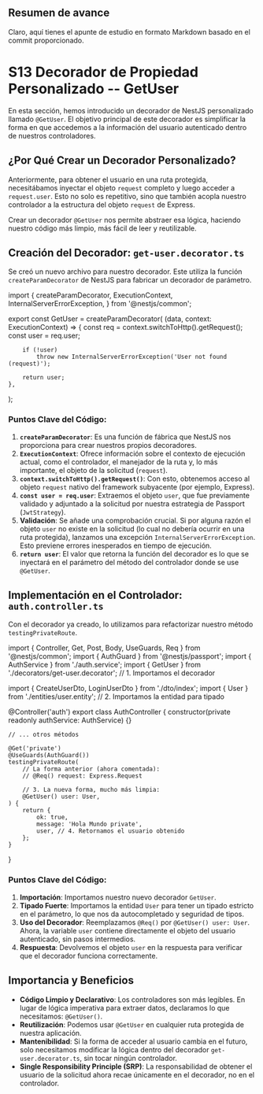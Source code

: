 ## Resumen de avance
Claro, aquí tienes el apunte de estudio en formato Markdown basado en el commit proporcionado.

# S13 Decorador de Propiedad Personalizado -- GetUser

En esta sección, hemos introducido un decorador de NestJS personalizado llamado `@GetUser`. El objetivo principal de este decorador es simplificar la forma en que accedemos a la información del usuario autenticado dentro de nuestros controladores.

## ¿Por Qué Crear un Decorador Personalizado?

Anteriormente, para obtener el usuario en una ruta protegida, necesitábamos inyectar el objeto `request` completo y luego acceder a `request.user`. Esto no solo es repetitivo, sino que también acopla nuestro controlador a la estructura del objeto `request` de Express.

Crear un decorador `@GetUser` nos permite abstraer esa lógica, haciendo nuestro código más limpio, más fácil de leer y reutilizable.

## Creación del Decorador: `get-user.decorator.ts`

Se creó un nuevo archivo para nuestro decorador. Este utiliza la función `createParamDecorator` de NestJS para fabricar un decorador de parámetro.

import {
	createParamDecorator,
	ExecutionContext,
	InternalServerErrorException,
} from '@nestjs/common';

export const GetUser = createParamDecorator(
	(data, context: ExecutionContext) => {
		const req = context.switchToHttp().getRequest();
		const user = req.user;

		if (!user)
			throw new InternalServerErrorException('User not found (request)');

		return user;
	},
);

### Puntos Clave del Código:

1.  **`createParamDecorator`**: Es una función de fábrica que NestJS nos proporciona para crear nuestros propios decoradores.
2.  **`ExecutionContext`**: Ofrece información sobre el contexto de ejecución actual, como el controlador, el manejador de la ruta y, lo más importante, el objeto de la solicitud (`request`).
3.  **`context.switchToHttp().getRequest()`**: Con esto, obtenemos acceso al objeto `request` nativo del framework subyacente (por ejemplo, Express).
4.  **`const user = req.user`**: Extraemos el objeto `user`, que fue previamente validado y adjuntado a la solicitud por nuestra estrategia de Passport (`JwtStrategy`).
5.  **Validación**: Se añade una comprobación crucial. Si por alguna razón el objeto `user` no existe en la solicitud (lo cual no debería ocurrir en una ruta protegida), lanzamos una excepción `InternalServerErrorException`. Esto previene errores inesperados en tiempo de ejecución.
6.  **`return user`**: El valor que retorna la función del decorador es lo que se inyectará en el parámetro del método del controlador donde se use `@GetUser`.

## Implementación en el Controlador: `auth.controller.ts`

Con el decorador ya creado, lo utilizamos para refactorizar nuestro método `testingPrivateRoute`.

import { Controller, Get, Post, Body, UseGuards, Req } from '@nestjs/common';
import { AuthGuard } from '@nestjs/passport';
import { AuthService } from './auth.service';
import { GetUser } from './decorators/get-user.decorator'; // 1. Importamos el decorador

import { CreateUserDto, LoginUserDto } from './dto/index';
import { User } from './entities/user.entity'; // 2. Importamos la entidad para tipado

@Controller('auth')
export class AuthController {
	constructor(private readonly authService: AuthService) {}

	// ... otros métodos

	@Get('private')
	@UseGuards(AuthGuard())
	testingPrivateRoute(
		// La forma anterior (ahora comentada):
		// @Req() request: Express.Request

		// 3. La nueva forma, mucho más limpia:
		@GetUser() user: User,
	) {
		return {
			ok: true,
			message: 'Hola Mundo private',
			user, // 4. Retornamos el usuario obtenido
		};
	}
}

### Puntos Clave del Código:

1.  **Importación**: Importamos nuestro nuevo decorador `GetUser`.
2.  **Tipado Fuerte**: Importamos la entidad `User` para tener un tipado estricto en el parámetro, lo que nos da autocompletado y seguridad de tipos.
3.  **Uso del Decorador**: Reemplazamos `@Req()` por `@GetUser() user: User`. Ahora, la variable `user` contiene directamente el objeto del usuario autenticado, sin pasos intermedios.
4.  **Respuesta**: Devolvemos el objeto `user` en la respuesta para verificar que el decorador funciona correctamente.

## Importancia y Beneficios

*   **Código Limpio y Declarativo**: Los controladores son más legibles. En lugar de lógica imperativa para extraer datos, declaramos lo que necesitamos: `@GetUser()`.
*   **Reutilización**: Podemos usar `@GetUser` en cualquier ruta protegida de nuestra aplicación.
*   **Mantenibilidad**: Si la forma de acceder al usuario cambia en el futuro, solo necesitamos modificar la lógica dentro del decorador `get-user.decorator.ts`, sin tocar ningún controlador.
*   **Single Responsibility Principle (SRP)**: La responsabilidad de obtener el usuario de la solicitud ahora recae únicamente en el decorador, no en el controlador.
